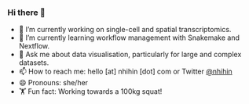 ### Hi there 👋

- 🔭 I’m currently working on single-cell and spatial transcriptomics.
- 🌱 I’m currently learning workflow management with Snakemake and Nextflow.
- 💬 Ask me about data visualisation, particularly for large and complex datasets.
- 📫 How to reach me: hello [at] nhihin [dot] com or Twitter [@nhihin](https://twitter.com/NhiHin)
- 😄 Pronouns: she/her
- 🏋️ Fun fact: Working towards a 100kg squat!

